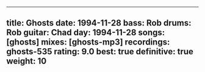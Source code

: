 
---
title: Ghosts
date: 1994-11-28
bass:	Rob
drums:	Rob
guitar:	Chad
day: 1994-11-28
songs: [ghosts]
mixes: [ghosts-mp3]
recordings: ghosts-535
rating: 9.0
best: true
definitive: true
weight: 10
---
